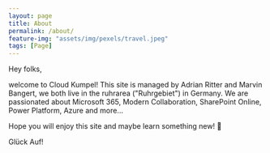 ```yaml
---
layout: page
title: About
permalink: /about/
feature-img: "assets/img/pexels/travel.jpeg"
tags: [Page]
---
```


Hey folks,

welcome to Cloud Kumpel! This site is managed by Adrian Ritter and Marvin Bangert, we both live in the ruhrarea ("Ruhrgebiet") in Germany. We are passionated about Microsoft 365, Modern Collaboration, SharePoint Online, Power Platform, Azure and more...

Hope you will enjoy this site and maybe learn something new! 🙂

Glück Auf!
